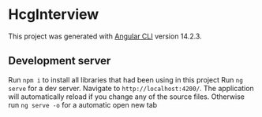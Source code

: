 # HcgInterview

This project was generated with [Angular CLI](https://github.com/angular/angular-cli) version 14.2.3.

## Development server

Run `npm i` to install all libraries that had been using in this project
Run `ng serve` for a dev server. Navigate to `http://localhost:4200/`. The application will automatically reload if you change any of the source files.
Otherwise run `ng serve -o` for a automatic open new tab

